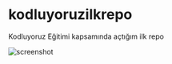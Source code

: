 # kodluyoruzilkrepo
Kodluyoruz Eğitimi kapsamında açtığım ilk repo

![screenshot](https://user-images.githubusercontent.com/75280719/182884993-b20d3596-4a96-4ecd-8560-a65df4e9b724.jpg)
